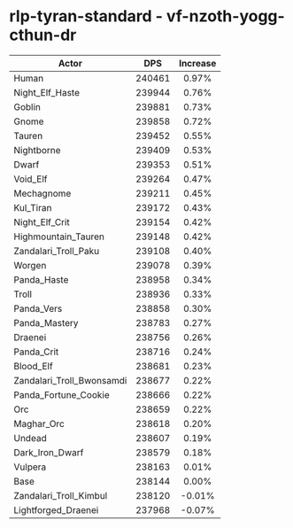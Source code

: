 # rlp-tyran-standard - vf-nzoth-yogg-cthun-dr
| Actor | DPS | Increase |
|---|:---:|:---:|
|Human|240461|0.97%|
|Night_Elf_Haste|239944|0.76%|
|Goblin|239881|0.73%|
|Gnome|239858|0.72%|
|Tauren|239452|0.55%|
|Nightborne|239409|0.53%|
|Dwarf|239353|0.51%|
|Void_Elf|239264|0.47%|
|Mechagnome|239211|0.45%|
|Kul_Tiran|239172|0.43%|
|Night_Elf_Crit|239154|0.42%|
|Highmountain_Tauren|239148|0.42%|
|Zandalari_Troll_Paku|239108|0.40%|
|Worgen|239078|0.39%|
|Panda_Haste|238958|0.34%|
|Troll|238936|0.33%|
|Panda_Vers|238858|0.30%|
|Panda_Mastery|238783|0.27%|
|Draenei|238756|0.26%|
|Panda_Crit|238716|0.24%|
|Blood_Elf|238681|0.23%|
|Zandalari_Troll_Bwonsamdi|238677|0.22%|
|Panda_Fortune_Cookie|238666|0.22%|
|Orc|238659|0.22%|
|Maghar_Orc|238618|0.20%|
|Undead|238607|0.19%|
|Dark_Iron_Dwarf|238579|0.18%|
|Vulpera|238163|0.01%|
|Base|238144|0.00%|
|Zandalari_Troll_Kimbul|238120|-0.01%|
|Lightforged_Draenei|237968|-0.07%|
